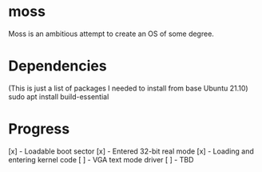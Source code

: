 # moss
Moss is an ambitious attempt to create an OS of some degree.

# Dependencies
(This is just a list of packages I needed to install from base Ubuntu 21.10)
    sudo apt install build-essential

# Progress
[x] - Loadable boot sector
[x] - Entered 32-bit real mode
[x] - Loading and entering kernel code
[ ] - VGA text mode driver
[ ] - TBD
